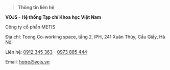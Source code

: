 
>  **Thông tin liên hệ**

**VOJS - Hệ thống Tạp chí Khoa học Việt Nam**

Công ty cổ phần METIS

Địa chỉ: Toong Co-working space, tầng 2, IPH, 241 Xuân Thủy, Cầu Giấy, Hà Nội

Liên hệ: [0912 345 363](tel:0912345363)  - [0973 885 444](tel:0973%20885%20444)

Email:  [](mailto:hotro@vojs.vn)hotro@vojs.vn
